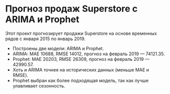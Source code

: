 # Прогноз продаж Superstore с ARIMA и Prophet
Этот проект прогнозирует продажи Superstore на основе временных рядов с января 2015 по январь 2019.
- Построены две модели: ARIMA и Prophet.
- ARIMA: MAE 10688, RMSE 14012, прогноз на февраль 2019 — 74121.35.
- Prophet: MAE 20203, RMSE 26309, прогноз на февраль 2019 — 42990.57.
- Хоть и ARIMA точнее на исторических данных (меньше MAE и RMSE).
- Prophet выбран как более подходящая модель, так как лучше улавливает сезонность.
